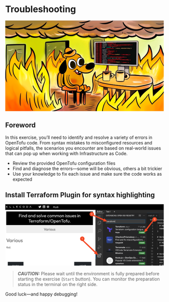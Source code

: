 # Troubleshooting

![Everything fine](./assets/syntax_error.png)

## Foreword

In this exercise, you’ll need to identify and resolve a variety of errors in OpenTofu code. From syntax mistakes to misconfigured resources and logical pitfalls, the scenarios you encounter are based on real-world issues that can pop up when working with Infrastructure as Code.

- Review the provided OpenTofu configuration files
- Find and diagnose the errors—some will be obvious, others a bit trickier
- Use your knowledge to fix each issue and make sure the code works as expected

## Install Terraform Plugin for syntax highlighting

![Everything fine](./assets/terraform_plugin.png)

> **_CAUTION:_** Please wait until the environment is fully prepared before starting the exercise (`Start` button). You can monitor the preparation status in the terminal on the right side.

Good luck—and happy debugging!
